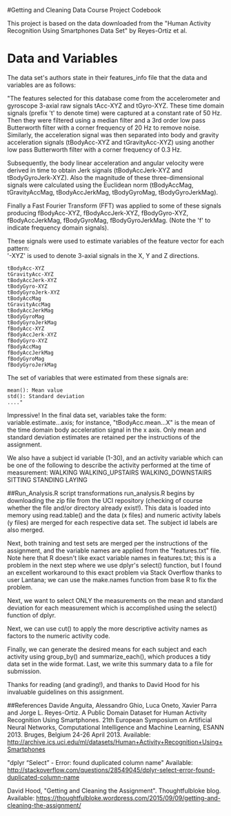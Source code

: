 #Getting and Cleaning Data Course Project Codebook

This project is based on the data downloaded from the "Human Activity Recognition Using Smartphones Data Set" 
by Reyes-Ortiz et al. 

# Data and Variables
  The data set's authors state in their features_info file that the data and variables are as follows:

  "The features selected for this database come from the accelerometer and gyroscope 3-axial raw signals tAcc-XYZ and tGyro-XYZ. 
  These time domain signals (prefix 't' to denote time) were captured at a constant rate of 50 Hz. 
  Then they were filtered using a median filter and a 3rd order low pass Butterworth filter with a corner frequency of 20 Hz to 
  remove noise. Similarly, the acceleration signal was then separated into body and gravity acceleration signals (tBodyAcc-XYZ 
  and tGravityAcc-XYZ) using another low pass Butterworth filter with a corner frequency of 0.3 Hz. 

  Subsequently, the body linear acceleration and angular velocity were derived in time to obtain Jerk signals (tBodyAccJerk-XYZ 
  and tBodyGyroJerk-XYZ). Also the magnitude of these three-dimensional signals were calculated using the Euclidean norm 
  (tBodyAccMag, tGravityAccMag, tBodyAccJerkMag, tBodyGyroMag, tBodyGyroJerkMag). 

  Finally a Fast Fourier Transform (FFT) was applied to some of these signals producing fBodyAcc-XYZ, fBodyAccJerk-XYZ, 
  fBodyGyro-XYZ, fBodyAccJerkMag, fBodyGyroMag, fBodyGyroJerkMag. (Note the 'f' to indicate frequency domain signals). 

  These signals were used to estimate variables of the feature vector for each pattern:  
  '-XYZ' is used to denote 3-axial signals in the X, Y and Z directions.

    tBodyAcc-XYZ
    tGravityAcc-XYZ
    tBodyAccJerk-XYZ
    tBodyGyro-XYZ
    tBodyGyroJerk-XYZ
    tBodyAccMag
    tGravityAccMag
    tBodyAccJerkMag
    tBodyGyroMag
    tBodyGyroJerkMag
    fBodyAcc-XYZ
    fBodyAccJerk-XYZ
    fBodyGyro-XYZ
    fBodyAccMag
    fBodyAccJerkMag
    fBodyGyroMag
    fBodyGyroJerkMag

  The set of variables that were estimated from these signals are: 

    mean(): Mean value
    std(): Standard deviation
    ...."

Impressive! In the final data set, variables take the form: variable.estimate...axis; for instance, "tBodyAcc.mean...X" is the mean of the time domain body acceleration signal in the x axis. Only mean and standard deviation estimates are retained per the instructions of the assignment.

We also have a subject id variable (1-30), and an activity variable which can be one of the following to describe 
the activity performed at the time of measurement:
    WALKING
    WALKING_UPSTAIRS
    WALKING_DOWNSTAIRS
    SITTING
    STANDING
    LAYING

##Run_Analysis.R script transformations
run_analysis.R begins by downloading the zip file from the UCI repository (checking of course whether the file
and/or directory already exist!). This data is loaded into memory using read.table() and the data (x files) and numeric
activity labels (y files) are merged for each respective data set. The subject id labels are also merged.

Next, both training and test sets are merged per the instructions of the assignment, and the variable names are applied from 
the "features.txt" file. Note here that R doesn't like exact variable names in features.txt; this is a problem in the next
step where we use dplyr's select() function, but I found an excellent workaround to this exact problem via Stack Overflow
thanks to user Lantana; we can use the make.names function from base R to fix the problem.

Next, we want to select ONLY the measurements on the mean and standard deviation for each measurement which is 
accomplished using the select() function of dplyr.

Next, we can use cut() to apply the more descriptive activity names as factors to the numeric activity code.

Finally, we can generate the desired means for each subject and each activity using group_by() and summarize_each(), 
which produces a tidy data set in the wide format. Last, we write this summary data to a file for submission.

Thanks for reading (and grading!), and thanks to David Hood for his invaluable guidelines on this assignment.

##References
Davide Anguita, Alessandro Ghio, Luca Oneto, Xavier Parra and Jorge L. Reyes-Ortiz. A Public Domain Dataset
  for Human Activity Recognition Using Smartphones. 21th European Symposium on Artificial Neural Networks, 
  Computational Intelligence and Machine Learning, ESANN 2013. Bruges, Belgium 24-26 April 2013.
  Available: http://archive.ics.uci.edu/ml/datasets/Human+Activity+Recognition+Using+Smartphones
  
"dplyr “Select” - Error: found duplicated column name" 
  Available: http://stackoverflow.com/questions/28549045/dplyr-select-error-found-duplicated-column-name
  
David Hood, "Getting and Cleaning the Assignment". Thoughtfulbloke blog.
  Available: https://thoughtfulbloke.wordpress.com/2015/09/09/getting-and-cleaning-the-assignment/
